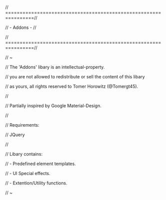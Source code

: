 // ================================================================//

//                          - Addons -                             //

// ================================================================//

// ~

// The 'Addons' libary is an intellectual-property.

// you are not allowed to redistribute or sell the content of this libary

// as yours, all rights reserved to Tomer Horowitz (@Tomergt45).

//

// Partially inspired by Google Material-Design.

//

// Requirements:

// JQuery

//

// Libary contains:

// - Predefined element templates.

// - UI Special effects.

// - Extention/Utility functions.

// ~


